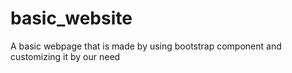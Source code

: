 # basic_website
A basic webpage that is made by using bootstrap component and customizing it by our need
